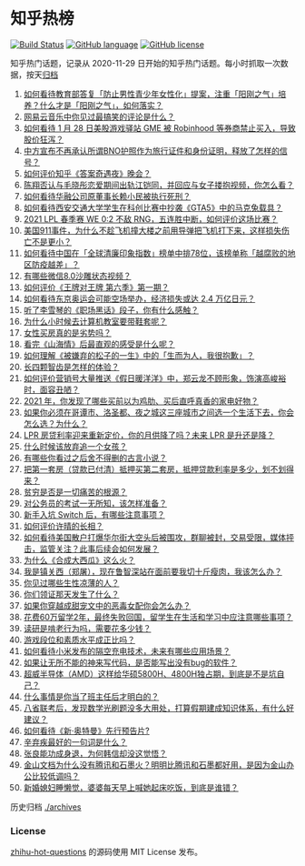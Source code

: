 # 知乎热榜
[![Build Status](https://github.com/ToWeLong/zhihu-hot-questions/workflows/CI/badge.svg)](https://github.com/ToWeLong/zhihu-hot-questions/actions)
[![GitHub language](https://img.shields.io/badge/language-golang-orange.svg)](https://golang.org/)
[![GitHub license](https://img.shields.io/github/license/ToWeLong/zhihu-hot-questions)](https://github.com/ToWeLong/zhihu-hot-questions/blob/main/LICENSE)

知乎热门话题，记录从 2020-11-29 日开始的知乎热门话题。每小时抓取一次数据，按天[归档](./archives)

<!-- BEGIN -->

1. [如何看待教育部答复「防止男性青少年女性化」提案，注重「阳刚之气」培养？什么才是「阳刚之气」，如何落实？](https://www.zhihu.com/question/441805437)
1. [网易云音乐中你见过最搞笑的评论是什么？](https://www.zhihu.com/question/66822815)
1. [如何看待 1 月 28 日美股游戏驿站 GME 被 Robinhood 等券商禁止买入，导致股价狂泻？](https://www.zhihu.com/question/441757711)
1. [中方宣布不再承认所谓BNO护照作为旅行证件和身份证明，释放了怎样的信号？](https://www.zhihu.com/question/441839927)
1. [如何评价知乎《答案奇遇夜》晚会？](https://www.zhihu.com/question/441882176)
1. [陈翔否认与毛晓彤恋爱期间出轨江铠同，并回应与女子搂抱视频，你怎么看？](https://www.zhihu.com/question/441929214)
1. [如何看待华融公司原董事长赖小民被执行死刑？](https://www.zhihu.com/question/441864413)
1. [如何看待西安交通大学学生在科创比赛中抄袭《GTA5》中的马克兔载具？](https://www.zhihu.com/question/441404733)
1. [2021 LPL 春季赛 WE 0:2 不敌 RNG，五连胜中断，如何评价这场比赛？](https://www.zhihu.com/question/441873567)
1. [美国911事件，为什么不趁飞机撞大楼之前用导弹把飞机打下来，这样损失伤亡不是更小？](https://www.zhihu.com/question/440417070)
1. [如何看待中国在「全球清廉印象指数」榜单中排78位，该榜单称「越腐败的地区防疫越差」？](https://www.zhihu.com/question/441950005)
1. [有哪些微信8.0沙雕状态视频？](https://www.zhihu.com/question/441157372)
1. [如何评价《王牌对王牌 第六季》第一期？](https://www.zhihu.com/question/441866699)
1. [如何看待东京奥运会可能空场举办，经济损失或达 2.4 万亿日元？](https://www.zhihu.com/question/441057000)
1. [听了李雪琴的《职场黑话》段子，你有什么感触？](https://www.zhihu.com/question/441887278)
1. [为什么小时候去计算机教室要带鞋套呢？](https://www.zhihu.com/question/441084170)
1. [女性买房真的是劣势吗？](https://www.zhihu.com/question/433146146)
1. [看完《山海情》后最直观的感受是什么呢？](https://www.zhihu.com/question/441207868)
1. [如何理解《被嫌弃的松子的一生》中的「生而为人，我很抱歉」？](https://www.zhihu.com/question/20731248)
1. [长四颗智齿是怎样的体验？](https://www.zhihu.com/question/342153420)
1. [如何评价营销号大量推送《假日暖洋洋》中，郑云龙不顾形象，饰演高峻裕时，面容丑陋？](https://www.zhihu.com/question/441810671)
1. [2021 年，你发现了哪些买前以为鸡肋、买后直呼真香的家电好物？](https://www.zhihu.com/question/439261537)
1. [如果你必须在哥谭市、洛圣都、夜之城这三座城市之间选一个生活下去，你会怎么选？为什么？](https://www.zhihu.com/question/440350180)
1. [LPR 房贷利率迎来重新定价，你的月供降了吗？未来 LPR 是升还是降？](https://www.zhihu.com/question/438108136)
1. [什么时候该放弃追一个女孩？](https://www.zhihu.com/question/295186962)
1. [有哪些你看过之后舍不得删的古言小说？](https://www.zhihu.com/question/39581101)
1. [把第一套房（贷款已付清）抵押买第二套房，抵押贷款利率是多少，划不划得来？](https://www.zhihu.com/question/434262887)
1. [贫穷是否是一切痛苦的根源？](https://www.zhihu.com/question/304960873)
1. [对公务员的考试一无所知，该怎样准备？](https://www.zhihu.com/question/321438898)
1. [新手入坑 Switch 后，有哪些注意事项？](https://www.zhihu.com/question/304137393)
1. [如何评价许晴的长相？](https://www.zhihu.com/question/30171889)
1. [如何看待美国散户打爆华尔街大空头后被围攻，群聊被封，交易受限，媒体抨击，监管关注？此事后续会如何发展？](https://www.zhihu.com/question/441784921)
1. [为什么《合成大西瓜》这么火？](https://www.zhihu.com/question/440976139)
1. [我是镇关西（郑屠），现在鲁智深站在面前要我切十斤瘦肉，我该怎么办？](https://www.zhihu.com/question/439475315)
1. [你见过哪些生性凉薄的人？](https://www.zhihu.com/question/429319229)
1. [你们领证那天发生了什么？](https://www.zhihu.com/question/426768936)
1. [如果你穿越成甜宠文中的恶毒女配你会怎么办？](https://www.zhihu.com/question/367845869)
1. [花费60万留学2年，最终失败回国，留学生在生活和学习中应注意哪些事项？](https://www.zhihu.com/question/438922674)
1. [读研是啃老行为吗，需要花多少钱？](https://www.zhihu.com/question/441625005)
1. [游戏段位和素质水平成正比吗？](https://www.zhihu.com/question/440913620)
1. [如何看待小米发布的隔空充电技术，未来有哪些应用场景？](https://www.zhihu.com/question/441794385)
1. [如果让无所不能的神来写代码，是否能写出没有bug的软件？](https://www.zhihu.com/question/435533536)
1. [超威半导体（AMD）这样给华硕5800H、4800H独占期，到底是不是坑自己？](https://www.zhihu.com/question/439973834)
1. [什么事情是你当了班主任后才明白的？](https://www.zhihu.com/question/279630553)
1. [八省联考后，发现数学光刷题没多大用处，打算假期建成知识体系，有什么好建议？](https://www.zhihu.com/question/441150865)
1. [如何看待《新·奥特曼》先行预告片?](https://www.zhihu.com/question/441795353)
1. [辛弃疾最好的一句词是什么？](https://www.zhihu.com/question/47242721)
1. [张良能功成身退，为何韩信却没这觉悟？](https://www.zhihu.com/question/440992178)
1. [金山文档为什么没有腾讯和石墨火？明明比腾讯和石墨都好用，是因为金山办公比较低调吗？](https://www.zhihu.com/question/439525789)
1. [新婚媳妇睡懒觉，婆婆每天早上喊她起床吃饭，到底是谁错？](https://www.zhihu.com/question/363383726)

<!-- END -->

历史归档 [./archives](./archives)


### License
[zhihu-hot-questions](https://github.com/towelong/zhihu-hot-questions) 的源码使用 MIT License 发布。